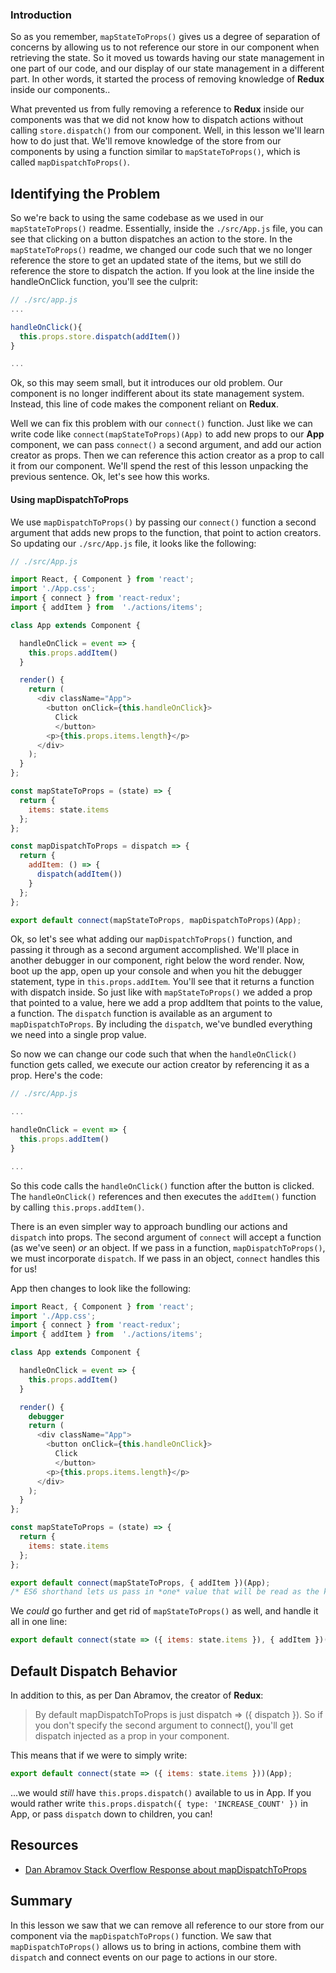 ### Introduction

So as you remember, `mapStateToProps()` gives us a degree of separation of
concerns by allowing us to not reference our store in our component when
retrieving the state. So it moved us towards having our state management in one
part of our code, and our display of our state management in a different part.
In other words, it started the process of removing knowledge of __Redux__ inside
our components..  

What prevented us from fully removing a reference to __Redux__ inside our
components was that we did not know how to dispatch actions without calling
`store.dispatch()` from our component.  Well, in this lesson we'll learn how
to do just that. We'll remove knowledge of the store from our components by
using a function similar to `mapStateToProps()`, which is called
`mapDispatchToProps()`.

## Identifying the Problem

So we're back to using the same codebase as we used in our `mapStateToProps()`
readme.  Essentially, inside the `./src/App.js` file, you can see that clicking
on a button dispatches an action to the store. In the `mapStateToProps()`
readme, we changed our code such that we no longer reference the store to get an
updated state of the items, but we still do reference the store to dispatch the
action.  If you look at the line inside the handleOnClick function, you'll see
the culprit:

```javascript
// ./src/app.js
...

handleOnClick(){
  this.props.store.dispatch(addItem())
}

...
```

Ok, so this may seem small, but it introduces our old problem. Our component is
no longer indifferent about its state management system. Instead, this line of
code makes the component reliant on __Redux__.  

Well we can fix this problem with our `connect()` function. Just like we can
write code like `connect(mapStateToProps)(App)` to add new props to our __App__
component, we can pass `connect()` a second argument, and add our action
creator as props. Then we can reference this action creator as a prop to call it
from our component. We'll spend the rest of this lesson unpacking the previous
sentence. Ok, let's see how this works.

#### Using mapDispatchToProps

We use `mapDispatchToProps()` by passing our `connect()` function a second
argument that adds new props to the function, that point to action creators. So
updating our `./src/App.js` file, it looks like the following:

``` javascript
// ./src/App.js

import React, { Component } from 'react';
import './App.css';
import { connect } from 'react-redux';
import { addItem } from  './actions/items';

class App extends Component {

  handleOnClick = event => {
    this.props.addItem()
  }

  render() {
    return (
      <div className="App">
        <button onClick={this.handleOnClick}>
          Click
          </button>
        <p>{this.props.items.length}</p>
      </div>
    );
  }
};

const mapStateToProps = (state) => {
  return {
    items: state.items
  };
};

const mapDispatchToProps = dispatch => {
  return {
    addItem: () => {
      dispatch(addItem())
    }
  };
};

export default connect(mapStateToProps, mapDispatchToProps)(App);
```

Ok, so let's see what adding our `mapDispatchToProps()` function, and passing it
through as a second argument accomplished. We'll place in another debugger in
our component, right below the word render. Now, boot up the app, open up your
console and when you hit the debugger statement, type in `this.props.addItem`.
You'll see that it returns a function with dispatch inside. So just like with
`mapStateToProps()` we added a prop that pointed to a value, here we add a prop
addItem that points to the value, a function. The `dispatch` function is
available as an argument to `mapDispatchToProps`. By including the `dispatch`,
we've bundled everything we need into a single prop value.

So now we can change our code such that when the `handleOnClick()` function
gets called, we execute our action creator by referencing it as a prop. Here's
the code:

```javascript
// ./src/App.js

...

handleOnClick = event => {
  this.props.addItem()
}

...
```

So this code calls the `handleOnClick()` function after the button is clicked.
The `handleOnClick()` references and then executes the `addItem()` function
by calling `this.props.addItem()`.  

There is an even simpler way to approach bundling our actions and `dispatch`
into props. The second argument of `connect` will accept a function (as we've seen)
_or_ an object. If we pass in a function, `mapDispatchToProps()`, we must
incorporate `dispatch`. If we pass in an object, `connect` handles this for us!

App then changes to look like the following:

```js
import React, { Component } from 'react';
import './App.css';
import { connect } from 'react-redux';
import { addItem } from  './actions/items';

class App extends Component {

  handleOnClick = event => {
    this.props.addItem()
  }

  render() {
    debugger
    return (
      <div className="App">
        <button onClick={this.handleOnClick}>
          Click
          </button>
        <p>{this.props.items.length}</p>
      </div>
    );
  }
};

const mapStateToProps = (state) => {
  return {
    items: state.items
  };
};

export default connect(mapStateToProps, { addItem })(App);
/* ES6 shorthand lets us pass in *one* value that will be read as the key and value */
```

We _could_ go further and get rid of `mapStateToProps()` as well, and handle it all in one line:

```js
export default connect(state => ({ items: state.items }), { addItem })(App);
```

## Default Dispatch Behavior

In addition to this, as per Dan Abramov, the creator of __Redux__:

> By default mapDispatchToProps is just dispatch => ({ dispatch }). So if you
don't specify the second argument to connect(), you'll get dispatch injected as
a prop in your component.

This means that if we were to simply write:

```js
export default connect(state => ({ items: state.items }))(App);
```

...we would _still_ have `this.props.dispatch()` available to us in App. If you
would rather write `this.props.dispatch({ type: 'INCREASE_COUNT' })` in App, or
pass `dispatch` down to children, you can!

## Resources

- [Dan Abramov Stack Overflow Response about mapDispatchToProps](https://stackoverflow.com/questions/34458261/how-to-get-simple-dispatch-from-this-props-using-connect-w-redux)

## Summary

In this lesson we saw that we can remove all reference to our store from our
component via the `mapDispatchToProps()` function. We saw that
`mapDispatchToProps()` allows us to bring in actions, combine them with
`dispatch` and connect events on our page to actions in our store.
